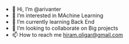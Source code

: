 - 👋 Hi, I’m @arivanter
- 👀 I’m interested in MAchine Learning
- 🌱 I’m currently learning Back End
- 💞️ I’m looking to collaborate on Big projects
- 📫 How to reach me hiram.oligar@gmail.com

